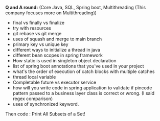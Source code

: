 **Q and A round:** (Core Java, SQL, Spring boot, Multithreading (This company focuses more on Multithreading))

- final vs finally vs finalize
- try with resources
- git rebase vs git merge
- uses of squash and merge to main branch
- primary key vs unique key
- different ways to initialize a thread in java
- different bean scopes in spring framework
- How static is used in singleton object declaration
- list of spring boot annotations that you've used in your project
- what's the order of execution of catch blocks with multiple catches
- thread local variable
- Completable future vs executor service
- how will you write code in spring application to validate if pincode pattern passed to a business layer class is correct or wrong. (I said regex comparison)
- uses of synchronized keyword.

Then code : Print All Subsets of a Set!
